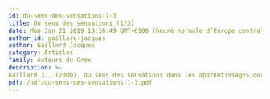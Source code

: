 ```yaml
---
id: du-sens-des-sensations-1-3
title: Du sens des sensations (1/3)
date: Mon Jan 21 2019 10:16:49 GMT+0100 (heure normale d’Europe centrale)
author_id: gaillard-jacques
author: Gaillard Jacques
category: Articles
family: Auteurs du Grex
description: >-
Gaillard J., (2000), Du sens des sensations dans les apprentissages corporels (1/3), Expliciter n° 34, p. 10-30. 
pdf: /pdf/du-sens-des-sensations-1-3.pdf
---
```


